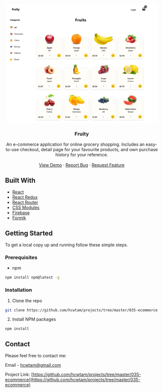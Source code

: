 <!-- PROJECT LOGO -->
<br />
<p align="center">
  <a href="https://github.com/hcwtam/projects/tree/master/035-ecommerce">
    <img src="assets/../src/assets/showcase.png" alt="Logo" width="500">
  </a>

  <h3 align="center">Fruity</h3>

  <p align="center">
    An e-commerce application for online grocery shopping. Includes an easy-to-use checkout, detail page for your favourite products, and own purchase history for your reference.
    <br />
    <br />
    <a href="https://fruity-store.web.app/">View Demo</a>
    ·
    <a href="https://github.com/hcwtam/projects/issues">Report Bug</a>
    ·
    <a href="https://github.com/hcwtam/projects/issues">Request Feature</a>
  </p>
</p>

## Built With

- [React](https://reactjs.org/)
- [React Redux](https://react-redux.js.org/)
- [React Router](https://reactrouter.com/)
- [CSS Modules](https://github.com/css-modules/css-modules)
- [Firebase](https://firebase.google.com/docs)
- [Formik](https://formik.org/)

<!-- GETTING STARTED -->

## Getting Started

To get a local copy up and running follow these simple steps.

### Prerequisites

- npm

```sh
npm install npm@latest -g
```

### Installation

1. Clone the repo

```sh
git clone https://github.com/hcwtam/projects/tree/master/035-ecommerce
```

2. Install NPM packages

```sh
npm install
```

<!-- CONTACT -->

## Contact

Please feel free to contact me:

Email - [hcwtam@gmail.com](hcwtam@gmail.com)

Project Link: [https://github.com/hcwtam/projects/tree/master/035-ecommerce](https://github.com/hcwtam/projects/tree/master/035-ecommerce)
